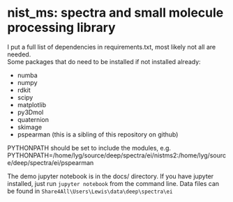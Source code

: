 # nist_ms: spectra and small molecule processing library

I put a full list of dependencies in requirements.txt, most likely not all are needed.  
Some packages that do need to be installed if not installed already: 
- numba
- numpy
- rdkit
- scipy
- matplotlib
- py3Dmol
- quaternion
- skimage
- pspearman (this is a sibling of this repository on github)

PYTHONPATH should be set to include the modules, e.g. 
PYTHONPATH=/home/lyg/source/deep/spectra/ei/nistms2:/home/lyg/source/deep/spectra/ei/pspearman

The demo jupyter notebook is in the docs/ directory.  If you have jupyter installed, just run `jupyter notebook` from the command line.
Data files can be found in `Share4All\Users\Lewis\data\deep\spectra\ei`
